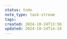 ```yaml
---
status: todo
note_type: task-stream
tags: 
created: 2024-10-24T13:56
updated: 2024-10-24T14:14
---
```

 
